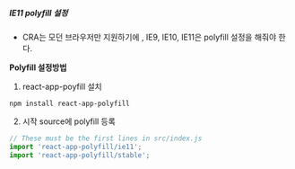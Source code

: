 ##### IE11 polyfill 설정

- CRA는 모던 브라우저만 지원하기에 , IE9, IE10, IE11은 polyfill 설정을 해줘야 한다.  

<strong>Polyfill 설정방법</strong>   
1. react-app-poyfill 설치
```
npm install react-app-polyfill
```
2. 시작 source에 polyfill 등록
```javascript
// These must be the first lines in src/index.js
import 'react-app-polyfill/ie11';
import 'react-app-polyfill/stable';
```

